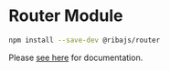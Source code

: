 # Router Module

```bash
npm install --save-dev @ribajs/router
```

Please [see here](https://ribajs.com/pages/router) for documentation.

